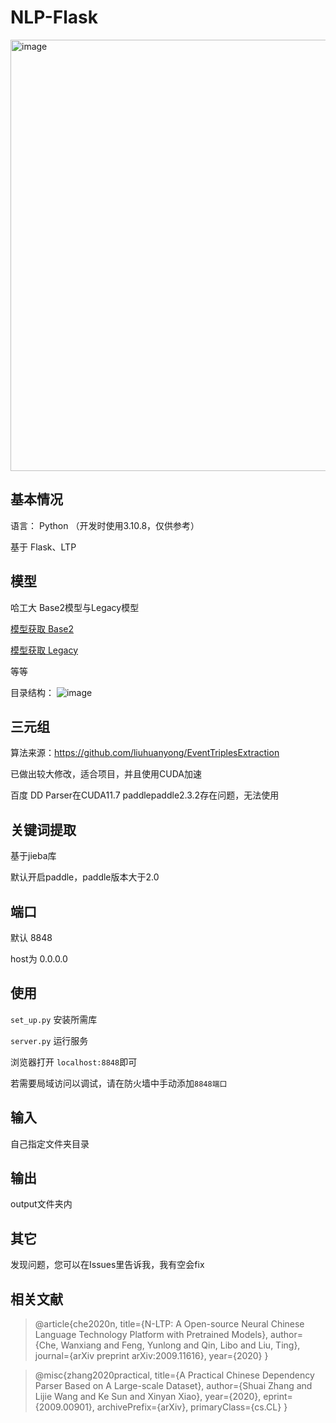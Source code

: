 # NLP-Flask

<img width="690" alt="image" src="https://user-images.githubusercontent.com/38573173/202845959-c0f4048f-767d-4aab-b5e8-3e7571bd5493.png">

## 基本情况  
语言： Python （开发时使用3.10.8，仅供参考）  

基于 Flask、LTP

## 模型
哈工大 Base2模型与Legacy模型  

[模型获取 Base2](https://huggingface.co/LTP/base2)  

[模型获取 Legacy](https://huggingface.co/LTP/legacy)  

等等

目录结构： 
![image](https://user-images.githubusercontent.com/38573173/202848279-f50e3c9c-59f6-4fd6-b8c0-226caa106211.png)

## 三元组
算法来源：https://github.com/liuhuanyong/EventTriplesExtraction

已做出较大修改，适合项目，并且使用CUDA加速

百度 DD Parser在CUDA11.7 paddlepaddle2.3.2存在问题，无法使用

## 关键词提取
基于jieba库

默认开启paddle，paddle版本大于2.0

## 端口
默认 8848 

host为 0.0.0.0

## 使用

`set_up.py` 安装所需库

`server.py` 运行服务

浏览器打开 `localhost:8848`即可

若需要局域访问以调试，请在防火墙中手动添加`8848端口`

## 输入
自己指定文件夹目录

## 输出
output文件夹内

## 其它
发现问题，您可以在Issues里告诉我，我有空会fix

## 相关文献

> @article{che2020n,
>   title={N-LTP: A Open-source Neural Chinese Language Technology Platform with Pretrained Models},
>   author={Che, Wanxiang and Feng, Yunlong and Qin, Libo and Liu, Ting},
>   journal={arXiv preprint arXiv:2009.11616},
>   year={2020}
> }

> @misc{zhang2020practical,
>     title={A Practical Chinese Dependency Parser Based on A Large-scale Dataset},
>     author={Shuai Zhang and Lijie Wang and Ke Sun and Xinyan Xiao},
>     year={2020},
>     eprint={2009.00901},
>     archivePrefix={arXiv},
>     primaryClass={cs.CL}
> }